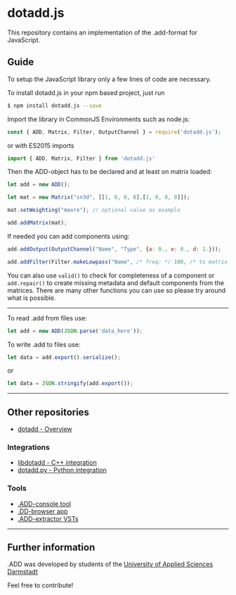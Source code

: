 # dotadd.js

This repository contains an implementation of the .add-format for JavaScript.

## Guide

To setup the JavaScript library only a few lines of code are necessary.

To install dotadd.js in your npm based project, just run 
```bash
$ npm install dotadd.js --save
```

Import the library in CommonJS Environments such as node.js:

```javascript
const { ADD, Matrix, Filter, OutputChannel } = require('dotadd.js');
```

or with ES2015 imports

```js
import { ADD, Matrix, Filter } from 'dotadd.js'
```

Then the ADD-object has to be declared and at least on matrix loaded: 

```javascript
let add = new ADD();

let mat = new Matrix("sn3d", [[1, 0, 0, 0],[1, 0, 0, 0]]);

mat.setWeighting("maxre"); // optional value as example

add.addMatrix(mat);
```

If needed you can add components using:

```javascript
add.addOutput(OutputChannel("Name", "Type", {a: 0., e: 0., d: 1.}));

add.addFilter(Filter.makeLowpass("Name", /* freq: */ 100, /* to matrix: */ 0));
```

You can also use `valid()` to check for completeness of a component or `add.repair()` to create missing metadata and default components from the matrices. There are many other functions you can use so please try around what is possible.

------

To read .add from files use:

```js
let add = new ADD(JSON.parse('data_here'));
```

To write .add to files use:

```js
let data = add.export().serialize();
```
or
```js
let data = JSON.stringify(add.export());
```

------

## Other repositories

- [dotadd - Overview](https://github.com/smp-3d/dotadd "dotadd Overview")

### Integrations

- [libdotadd - C++ integration](https://github.com/smp-3d/libdotadd ".ADD C++")
- [dotadd.py - Python integration](https://github.com/smp-3d/dotadd.py ".ADD Python")

### Tools

- [.ADD-console tool](https://github.com/smp-3d/dotadd.tools ".ADD-console tool")
- [.DD-browser app](https://github.com/smp-3d/dotadd-online-converter ".ADD-browser app")
- [.ADD-extractor VSTs](https://github.com/smp-3d/dotadd-dec-ripper ".ADD-extractor VST")

------

## Further information

.ADD was developed by students of the [University of Applied Sciences Darmstadt](https://h-da.de/ "h_da - University of Applied Sciences Darmstadt")

Feel free to contribute!
